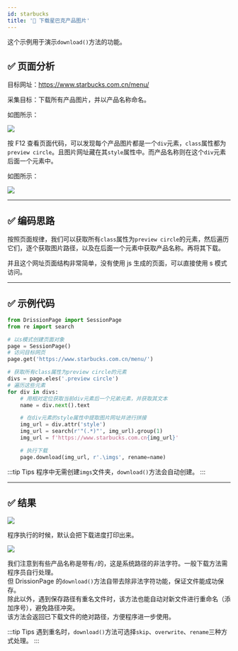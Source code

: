 ```yaml
---
id: starbucks
title: '🥪 下载星巴克产品图片'
---
```


这个示例用于演示`download()`方法的功能。

## ✅️️ 页面分析

目标网址：https://www.starbucks.com.cn/menu/

采集目标：下载所有产品图片，并以产品名称命名。

如图所示：

![](/img/sb1.jpg)

按 F12 查看页面代码，可以发现每个产品图片都是一个`div`元素，`class`属性都为`preview circle`。且图片网址藏在其`style`属性中。而产品名称则在这个`div`元素后面一个元素中。

如图所示：

![](/img/sb2.jpg)

---

## ✅️️ 编码思路

按照页面规律，我们可以获取所有`class`属性为`preview circle`的元素，然后遍历它们，逐个获取图片路径，以及在后面一个元素中获取产品名称。再将其下载。

并且这个网址页面结构非常简单，没有使用 js 生成的页面，可以直接使用 s 模式访问。

---

## ✅️️ 示例代码

```python
from DrissionPage import SessionPage
from re import search

# 以s模式创建页面对象
page = SessionPage()
# 访问目标网页
page.get('https://www.starbucks.com.cn/menu/')

# 获取所有class属性为preview circle的元素
divs = page.eles('.preview circle')
# 遍历这些元素
for div in divs:
    # 用相对定位获取当前div元素后一个兄弟元素，并获取其文本
    name = div.next().text

    # 在div元素的style属性中提取图片网址并进行拼接
    img_url = div.attr('style')
    img_url = search(r'"(.*)"', img_url).group(1)
    img_url = f'https://www.starbucks.com.cn{img_url}'

    # 执行下载
    page.download(img_url, r'.\imgs', rename=name)
```

:::tip Tips
    程序中无需创建`imgs`文件夹，`download()`方法会自动创建。
:::

---

## ✅️️ 结果

![](/img/sb3.jpg)

程序执行的时候，默认会把下载进度打印出来。

![](/img/sb4.jpg)

我们注意到有些产品名称是带有`/`的，这是系统路径的非法字符。一般下载方法需程序员自行处理。  
但 DrissionPage 的`download()`方法自带去除非法字符功能，保证文件能成功保存。  
除此以外，遇到保存路径有重名文件时，该方法也能自动对新文件进行重命名（添加序号），避免路径冲突。  
该方法会返回已下载文件的绝对路径，方便程序进一步使用。

:::tip Tips
    遇到重名时，`download()`方法可选择`skip`、`overwrite`、`rename`三种方式处理。
:::
